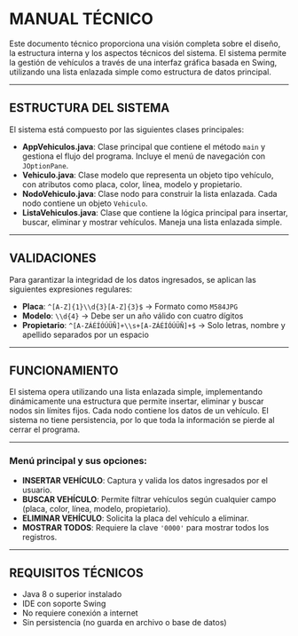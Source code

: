 # MANUAL TÉCNICO

Este documento técnico proporciona una visión completa sobre el diseño, la estructura interna y los aspectos técnicos del sistema. El sistema permite la gestión de vehículos a través de una interfaz gráfica basada en Swing, utilizando una lista enlazada simple como estructura de datos principal.

---

## ESTRUCTURA DEL SISTEMA

El sistema está compuesto por las siguientes clases principales:

- **AppVehiculos.java**: Clase principal que contiene el método `main` y gestiona el flujo del programa. Incluye el menú de navegación con `JOptionPane`.
- **Vehiculo.java**: Clase modelo que representa un objeto tipo vehículo, con atributos como placa, color, línea, modelo y propietario.
- **NodoVehiculo.java**: Clase nodo para construir la lista enlazada. Cada nodo contiene un objeto `Vehiculo`.
- **ListaVehiculos.java**: Clase que contiene la lógica principal para insertar, buscar, eliminar y mostrar vehículos. Maneja una lista enlazada simple.

---

## VALIDACIONES

Para garantizar la integridad de los datos ingresados, se aplican las siguientes expresiones regulares:

- **Placa**: `^[A-Z]{1}\\d{3}[A-Z]{3}$` → Formato como `M584JPG`
- **Modelo**: `\\d{4}` → Debe ser un año válido con cuatro dígitos
- **Propietario**: `^[A-ZÁÉÍÓÚÜÑ]+\\s+[A-ZÁÉÍÓÚÜÑ]+$` → Solo letras, nombre y apellido separados por un espacio

---

## FUNCIONAMIENTO

El sistema opera utilizando una lista enlazada simple, implementando dinámicamente una estructura que permite insertar, eliminar y buscar nodos sin límites fijos. Cada nodo contiene los datos de un vehículo. El sistema no tiene persistencia, por lo que toda la información se pierde al cerrar el programa.

---

### Menú principal y sus opciones:

- **INSERTAR VEHÍCULO**: Captura y valida los datos ingresados por el usuario.
- **BUSCAR VEHÍCULO**: Permite filtrar vehículos según cualquier campo (placa, color, línea, modelo, propietario).
- **ELIMINAR VEHÍCULO**: Solicita la placa del vehículo a eliminar.
- **MOSTRAR TODOS**: Requiere la clave `'0000'` para mostrar todos los registros.


---

## REQUISITOS TÉCNICOS

- Java 8 o superior instalado  
- IDE con soporte Swing  
- No requiere conexión a internet  
- Sin persistencia (no guarda en archivo o base de datos)

